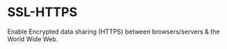 # SSL-HTTPS
Enable Encrypted data sharing (HTTPS) between browsers/servers &amp; the World Wide Web. 

